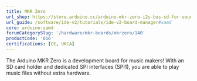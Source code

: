 ```yaml
---
title: MKR Zero
url_shop: https://store.arduino.cc/arduino-mkr-zero-i2s-bus-sd-for-sound-music-digital-audio-data
url_guide: /software/ide-v2/tutorials/ide-v2-board-manager#samd
core: arduino:samd
forumCategorySlug: '/hardware/mkr-boards/mkrzero/140'
productCode: '016'
certifications: [CE, UKCA]
---
```


The Arduino MKR Zero is a development board for music makers! With an SD card holder and dedicated SPI interfaces (SPI1), you are able to play music files without extra hardware.